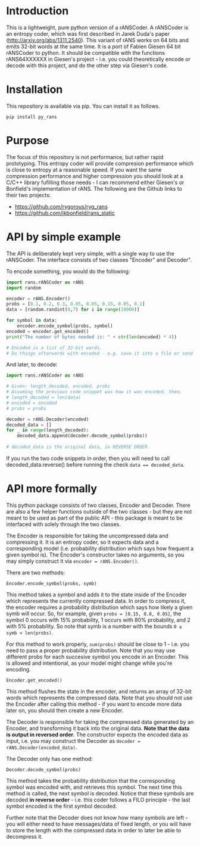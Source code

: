 # Introduction
This is a lightweight, pure python version of a rANSCoder. A rANSCoder is an entropy coder, which was first described in Jarek Duda's paper (http://arxiv.org/abs/1311.2540). This variant of rANS works on 64 bits and emits 32-bit words at the same time. It is a port of Fabien Giesen 64 bit rANSCoder to python. It should be compatible with the functions rANS64XXXXXX in Giesen's project - i.e. you could theoretically encode or decode with this project, and do the other step via Giesen's code.

# Installation

This repository is available via pip. You can install it as follows.

```
pip install py_rans
```

# Purpose

The focus of this repository is not performance, but rather rapid prototyping. This entropy coder will provide compresion performance which is close to entropy at a reasonable speed. If you want the same compression performance and higher compression you should look at a C/C++ library fufilling those needs - I can recommend either Giesen's or Bonfield's implementation of rANS. The following are the Github links to their two projects:

-    https://github.com/rygorous/ryg_rans
-    https://github.com/jkbonfield/rans_static

# API by simple example

The API is deliberately kept very simple, with a single way to use the rANSCoder. The interface consists of two classes "Encoder" and Decoder".

To encode something, you would do the following:

```python
import rans.rANSCoder as rANS
import random

encoder = rANS.Encoder()
probs = [0.1, 0.2, 0.3, 0.05, 0.05, 0.15, 0.05, 0.1]
data = [random.randint(0,7) for i in range(10000)]

for symbol in data:
    encoder.encode_symbol(probs, symbol)
encoded = encoder.get_encoded()
print("The number of bytes needed is: " + str(len(encoded) * 4))

# Encoded is a list of 32-bit words.
# Do things afterwards with encoded - e.g. save it into a file or send it somewhere.
```

And later, to decode:

```python
import rans.rANSCoder as rANS

# Given: length_decoded, encoded, probs
# Assuming the previous code snippet was how it was encoded, then:
# length_decoded = len(data) 
# encoded = encoded
# probs = probs

decoder = rANS.Decoder(encoded)
decoded_data = []
for _ in range(length_decoded):
    decoded_data.append(decoder.decode_symbol(probs))
    
# decoded_data is the original data, in REVERSE ORDER.
```

If you run the two code snippets in order, then you will need to call decoded_data.reverse() before running the check ```data == decoded_data```.

# API more formally

This python package consists of two classes, Encoder and Decoder. There are also a few helper functions outside of the two classes - but they are not meant to be used as part of the public API - this package is meant to be interfaced with solely through the two classes.

The Encoder is responsible for taking the uncompressed data and compressing it. It is an entropy coder, so it expects data and a corresponding model (i.e. probability distribution which says how frequent a given symbol is). The Encoder's constructor takes no arguments, so you may simply construct it via ```encoder = rANS.Encoder()```.

There are two methods:

```Encoder.encode_symbol(probs, symb)```

This method takes a symbol and adds it to the state inside of the Encoder which represents the currently compressed data. In order to compress it, the encoder requires a probability distribution which says how likely a given symb will occur. So, for example, given ```probs = [0.15, 0.8, 0.05]```, the symbol 0 occurs with 15% probability, 1 occurs with 80% probability, and 2 with 5% probability. So note that symb is a number with the bounds ```0 ≤ symb < len(probs)```.

For this method to work properly, ```sum(probs)``` should be close to 1 - i.e. you need to pass a proper probability distribution. Note that you may use different probs for each succesive symbol you encode in an Encoder. This is allowed and intentional, as your model might change while you're encoding.

```Encoder.get_encoded()```

This method flushes the state in the encoder, and returns an array of 32-bit words which represents the compressed data. Note that you should not use the Encoder after calling this method - if you want to encode more data later on, you should then create a new Encoder.

The Decoder is responsible for taking the compressed data generated by an Encoder, and transforming it back into the original data. **Note that the data is output in reversed order**. The constructor expects the encoded data as input, i.e. you may construct the Decoder as ```decoder = rANS.Decoder(encoded_data)```.

The Decoder only has one method:

```Decoder.decode_symbol(probs)```

This method takes the probability distribution that the corresponding symbol was encoded with, and retrieves this symbol. The next time this method is called, the next symbol is decoded. Notice that these symbols are decoded **in reverse order** - i.e. this coder follows a FILO principle - the last symbol encoded is the first symbol decoded.

Further note that the Decoder does not know how many symbols are left - you will either need to have messages/data of fixed length, or you will have to store the length with the compressed data in order to later be able to decompress it.
